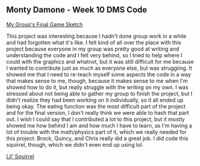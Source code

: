 ## Monty Damone - Week 10 DMS Code

[My Group's Final Game Sketch](https://editor.p5js.org/montdemon/sketches/jTdIc8w1P)

This project was interesting because I hadn't done group work in a while and had forgotten what it's like. I felt kind of all over the place with this project because everyone in my group was pretty good at writing and understanding the code and I felt very behind, so I tried to help where I could with the graphics and whatnot, but it was still difficult for me because I wanted to contribute just as much as everyone else, but was struggling. It showed me that I need to re-teach myself some aspects the code in a way that makes sense to me, though, because it makes sense to me when I'm showed how to do it, but really struggle with the writing on my own. I was stressed about not being able to gather my group to finish the  project, but I didn't realize they had been working on it individually, so it all ended up being okay. The eating function was the most difficult part of the project and for the final version, I don't really think we were able to hash that part out. I wish I could say that I contributed a lot to this project, but it mostly showed me how behind I am and how much I have 
to learn, as I'm having a lot of trouble with the math/physics part of it, which we really needed for this project. Brock, Quincy, and Chris really did a great job.
I did code this squirrel, though, which we didn't even end up using lol.  

[Lil' Squirrel](https://editor.p5js.org/montdemon/sketches/meFGLSs7l)

